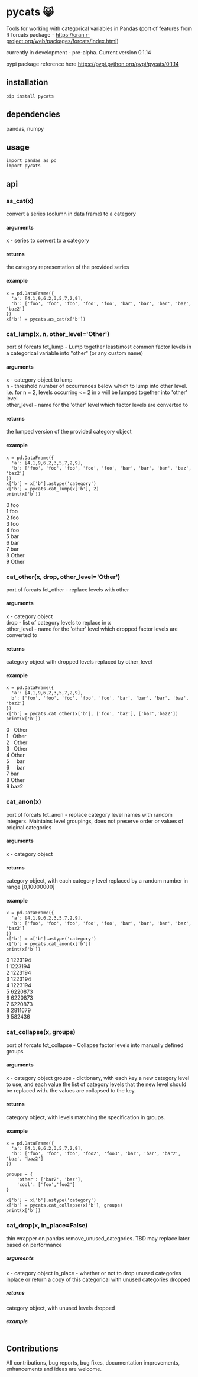 # pycats :smiley_cat:

Tools for working with categorical variables in Pandas (port of features from R forcats package - https://cran.r-project.org/web/packages/forcats/index.html)

currently in development - pre-alpha. Current version 0.1.14

pypi package reference here https://pypi.python.org/pypi/pycats/0.1.14

## installation
```
pip install pycats
```

## dependencies
pandas, numpy

## usage
```
import pandas as pd
import pycats
```

## api

### as_cat(x)
convert a series (column in data frame) to a category  

#### arguments   
x - series to convert to a category  
  
#### returns  
the category representation of the provided series  

#### example  

```
x = pd.DataFrame({ 
  'a': [4,1,9,6,2,3,5,7,2,9], 
  'b': ['foo', 'foo', 'foo', 'foo', 'foo', 'bar', 'bar', 'bar', 'baz', 'baz2']
})
x['b'] = pycats.as_cat(x['b'])

```

### cat_lump(x, n, other_level='Other')  
port of forcats fct_lump - Lump together least/most common factor levels in a categorical variable into "other" (or any custom name)  

#### arguments  
x - category object to lump  
n - threshold number of occurrences below which to lump into other level. i.e. for n = 2, levels occurring <= 2 in x will be lumped together into 'other' level  
other_level - name for the 'other' level which factor levels are converted to  

#### returns  
the lumped version of the provided category object  

#### example  
```
x = pd.DataFrame({ 
  'a': [4,1,9,6,2,3,5,7,2,9], 
  'b': ['foo', 'foo', 'foo', 'foo', 'foo', 'bar', 'bar', 'bar', 'baz', 'baz2']
})
x['b'] = x['b'].astype('category')
x['b'] = pycats.cat_lump(x['b'], 2)
print(x['b'])
```
0      foo  
1      foo  
2      foo  
3      foo  
4      foo  
5      bar  
6      bar  
7      bar  
8      Other  
9      Other  

### cat_other(x, drop, other_level='Other')  
port of forcats fct_other - replace levels with other  

#### arguments  
x - category object   
drop - list of category levels to replace in x  
other_level - name for the 'other' level which dropped factor levels are converted to  

#### returns  
category object with dropped levels replaced by other_level

#### example  
```
x = pd.DataFrame({ 
  'a': [4,1,9,6,2,3,5,7,2,9],
  b': ['foo', 'foo', 'foo', 'foo', 'foo', 'bar', 'bar', 'bar', 'baz', 'baz2']
})
x['b'] = pycats.cat_other(x['b'], ['foo', 'baz'], ['bar','baz2'])
print(x['b'])
```
0      Other   
1      Other  
2      Other  
3      Other  
4      Other  
5      bar  
6      bar  
7      bar  
8      Other  
9      baz2  

### cat_anon(x)
port of forcats fct_anon - replace category level names with random integers. Maintains level groupings, does not preserve order or values of original categories

#### arguments  
x - category object  

#### returns  
category object, with each category level replaced by a random number in range [0,10000000]  

#### example  
```
x = pd.DataFrame({
  'a': [4,1,9,6,2,3,5,7,2,9],
  'b': ['foo', 'foo', 'foo', 'foo', 'foo', 'bar', 'bar', 'bar', 'baz', 'baz2']
})
x['b'] = x['b'].astype('category')
x['b'] = pycats.cat_anon(x['b'])
print(x['b'])
```
0    1223194  
1    1223194  
2    1223194  
3    1223194  
4    1223194  
5    6220873   
6    6220873  
7    6220873  
8    2811679  
9     582436 


### cat_collapse(x, groups)
port of forcats fct_collapse - Collapse factor levels into manually defined groups

#### arguments
x - category object
groups - dictionary, with each key a new category level to use, and each value the list of category levels that the new level should be replaced with. the values are collapsed to the key.

#### returns
category object, with levels matching the specification in groups.

#### example  
```
x = pd.DataFrame({
  'a': [4,1,9,6,2,3,5,7,2,9],
  'b': ['foo', 'foo', 'foo', 'foo2', 'foo3', 'bar', 'bar', 'bar2', 'baz', 'baz2']
})

groups = {
	'other': ['bar2', 'baz'],
	'cool': ['foo','foo2']
}

x['b'] = x['b'].astype('category')
x['b'] = pycats.cat_collapse(x['b'], groups)
print(x['b'])
```

### cat_drop(x, in_place=False)
thin wrapper on pandas remove_unused_categories. TBD may replace later based on performance

##### arguments
x - category object
in_place - whether or not to drop unused categories inplace or return a copy of this categorical with unused categories dropped

##### returns
category object, with unused levels dropped

##### example
````
````


## Contributions
All contributions, bug reports, bug fixes, documentation improvements, enhancements and ideas are welcome.
